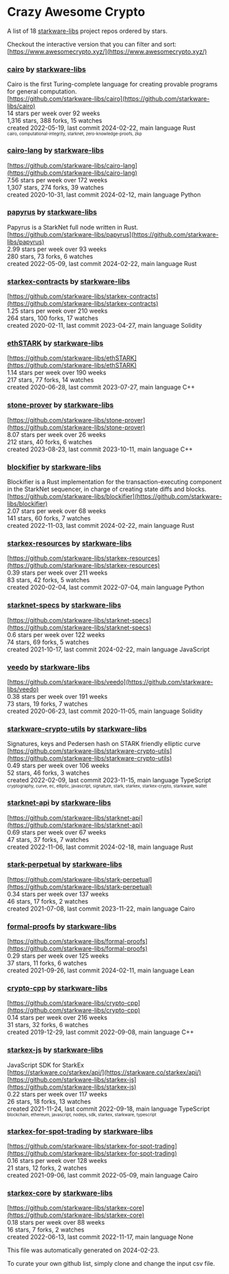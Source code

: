 # Crazy Awesome Crypto
A list of 18 [starkware-libs](https://github.com/starkware-libs) project repos ordered by stars.  

Checkout the interactive version that you can filter and sort: 
[https://www.awesomecrypto.xyz/](https://www.awesomecrypto.xyz/)  


### [cairo](https://github.com/starkware-libs/cairo) by [starkware-libs](https://github.com/starkware-libs)  
Cairo is the first Turing-complete language for creating provable programs for general computation.  
[https://github.com/starkware-libs/cairo](https://github.com/starkware-libs/cairo)  
14 stars per week over 92 weeks  
1,316 stars, 388 forks, 15 watches  
created 2022-05-19, last commit 2024-02-22, main language Rust  
<sub><sup>cairo, computational-integrity, starknet, zero-knowledge-proofs, zkp</sup></sub>


### [cairo-lang](https://github.com/starkware-libs/cairo-lang) by [starkware-libs](https://github.com/starkware-libs)  
  
[https://github.com/starkware-libs/cairo-lang](https://github.com/starkware-libs/cairo-lang)  
7.56 stars per week over 172 weeks  
1,307 stars, 274 forks, 39 watches  
created 2020-10-31, last commit 2024-02-12, main language Python  


### [papyrus](https://github.com/starkware-libs/papyrus) by [starkware-libs](https://github.com/starkware-libs)  
Papyrus is a StarkNet full node written in Rust.  
[https://github.com/starkware-libs/papyrus](https://github.com/starkware-libs/papyrus)  
2.99 stars per week over 93 weeks  
280 stars, 73 forks, 6 watches  
created 2022-05-09, last commit 2024-02-22, main language Rust  


### [starkex-contracts](https://github.com/starkware-libs/starkex-contracts) by [starkware-libs](https://github.com/starkware-libs)  
  
[https://github.com/starkware-libs/starkex-contracts](https://github.com/starkware-libs/starkex-contracts)  
1.25 stars per week over 210 weeks  
264 stars, 100 forks, 17 watches  
created 2020-02-11, last commit 2023-04-27, main language Solidity  


### [ethSTARK](https://github.com/starkware-libs/ethSTARK) by [starkware-libs](https://github.com/starkware-libs)  
  
[https://github.com/starkware-libs/ethSTARK](https://github.com/starkware-libs/ethSTARK)  
1.14 stars per week over 190 weeks  
217 stars, 77 forks, 14 watches  
created 2020-06-28, last commit 2023-07-27, main language C++  


### [stone-prover](https://github.com/starkware-libs/stone-prover) by [starkware-libs](https://github.com/starkware-libs)  
  
[https://github.com/starkware-libs/stone-prover](https://github.com/starkware-libs/stone-prover)  
8.07 stars per week over 26 weeks  
212 stars, 40 forks, 6 watches  
created 2023-08-23, last commit 2023-10-11, main language C++  


### [blockifier](https://github.com/starkware-libs/blockifier) by [starkware-libs](https://github.com/starkware-libs)  
Blockifier is a Rust implementation for the transaction-executing component in the StarkNet sequencer, in charge of creating state diffs and blocks.  
[https://github.com/starkware-libs/blockifier](https://github.com/starkware-libs/blockifier)  
2.07 stars per week over 68 weeks  
141 stars, 60 forks, 7 watches  
created 2022-11-03, last commit 2024-02-22, main language Rust  


### [starkex-resources](https://github.com/starkware-libs/starkex-resources) by [starkware-libs](https://github.com/starkware-libs)  
  
[https://github.com/starkware-libs/starkex-resources](https://github.com/starkware-libs/starkex-resources)  
0.39 stars per week over 211 weeks  
83 stars, 42 forks, 5 watches  
created 2020-02-04, last commit 2022-07-04, main language Python  


### [starknet-specs](https://github.com/starkware-libs/starknet-specs) by [starkware-libs](https://github.com/starkware-libs)  
  
[https://github.com/starkware-libs/starknet-specs](https://github.com/starkware-libs/starknet-specs)  
0.6 stars per week over 122 weeks  
74 stars, 69 forks, 5 watches  
created 2021-10-17, last commit 2024-02-22, main language JavaScript  


### [veedo](https://github.com/starkware-libs/veedo) by [starkware-libs](https://github.com/starkware-libs)  
  
[https://github.com/starkware-libs/veedo](https://github.com/starkware-libs/veedo)  
0.38 stars per week over 191 weeks  
73 stars, 19 forks, 7 watches  
created 2020-06-23, last commit 2020-11-05, main language Solidity  


### [starkware-crypto-utils](https://github.com/starkware-libs/starkware-crypto-utils) by [starkware-libs](https://github.com/starkware-libs)  
Signatures, keys and Pedersen hash on STARK friendly elliptic curve  
[https://github.com/starkware-libs/starkware-crypto-utils](https://github.com/starkware-libs/starkware-crypto-utils)  
0.49 stars per week over 106 weeks  
52 stars, 46 forks, 3 watches  
created 2022-02-09, last commit 2023-11-15, main language TypeScript  
<sub><sup>cryptography, curve, ec, elliptic, javascript, signature, stark, starkex, starkex-crypto, starkware, wallet</sup></sub>


### [starknet-api](https://github.com/starkware-libs/starknet-api) by [starkware-libs](https://github.com/starkware-libs)  
  
[https://github.com/starkware-libs/starknet-api](https://github.com/starkware-libs/starknet-api)  
0.69 stars per week over 67 weeks  
47 stars, 37 forks, 7 watches  
created 2022-11-06, last commit 2024-02-18, main language Rust  


### [stark-perpetual](https://github.com/starkware-libs/stark-perpetual) by [starkware-libs](https://github.com/starkware-libs)  
  
[https://github.com/starkware-libs/stark-perpetual](https://github.com/starkware-libs/stark-perpetual)  
0.34 stars per week over 137 weeks  
46 stars, 17 forks, 2 watches  
created 2021-07-08, last commit 2023-11-22, main language Cairo  


### [formal-proofs](https://github.com/starkware-libs/formal-proofs) by [starkware-libs](https://github.com/starkware-libs)  
  
[https://github.com/starkware-libs/formal-proofs](https://github.com/starkware-libs/formal-proofs)  
0.29 stars per week over 125 weeks  
37 stars, 11 forks, 6 watches  
created 2021-09-26, last commit 2024-02-11, main language Lean  


### [crypto-cpp](https://github.com/starkware-libs/crypto-cpp) by [starkware-libs](https://github.com/starkware-libs)  
  
[https://github.com/starkware-libs/crypto-cpp](https://github.com/starkware-libs/crypto-cpp)  
0.14 stars per week over 216 weeks  
31 stars, 32 forks, 6 watches  
created 2019-12-29, last commit 2022-09-08, main language C++  


### [starkex-js](https://github.com/starkware-libs/starkex-js) by [starkware-libs](https://github.com/starkware-libs)  
JavaScript SDK for StarkEx  
[https://starkware.co/starkex/api/](https://starkware.co/starkex/api/)  
[https://github.com/starkware-libs/starkex-js](https://github.com/starkware-libs/starkex-js)  
0.22 stars per week over 117 weeks  
26 stars, 18 forks, 13 watches  
created 2021-11-24, last commit 2022-09-18, main language TypeScript  
<sub><sup>blockchain, ethereum, javascript, nodejs, sdk, starkex, starkware, typescript</sup></sub>


### [starkex-for-spot-trading](https://github.com/starkware-libs/starkex-for-spot-trading) by [starkware-libs](https://github.com/starkware-libs)  
  
[https://github.com/starkware-libs/starkex-for-spot-trading](https://github.com/starkware-libs/starkex-for-spot-trading)  
0.16 stars per week over 128 weeks  
21 stars, 12 forks, 2 watches  
created 2021-09-06, last commit 2022-05-09, main language Cairo  


### [starkex-core](https://github.com/starkware-libs/starkex-core) by [starkware-libs](https://github.com/starkware-libs)  
  
[https://github.com/starkware-libs/starkex-core](https://github.com/starkware-libs/starkex-core)  
0.18 stars per week over 88 weeks  
16 stars, 7 forks, 2 watches  
created 2022-06-13, last commit 2022-11-17, main language None  


This file was automatically generated on 2024-02-23.  

To curate your own github list, simply clone and change the input csv file.  